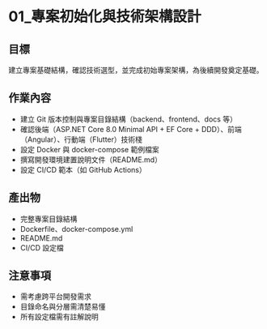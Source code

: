 # 01_專案初始化與技術架構設計

## 目標
建立專案基礎結構，確認技術選型，並完成初始專案架構，為後續開發奠定基礎。

## 作業內容
- 建立 Git 版本控制與專案目錄結構（backend、frontend、docs 等）
- 確認後端（ASP.NET Core 8.0 Minimal API + EF Core + DDD）、前端（Angular）、行動端（Flutter）技術棧
- 設定 Docker 與 docker-compose 範例檔案
- 撰寫開發環境建置說明文件（README.md）
- 設定 CI/CD 範本（如 GitHub Actions）

## 產出物
- 完整專案目錄結構
- Dockerfile、docker-compose.yml
- README.md
- CI/CD 設定檔

## 注意事項
- 需考慮跨平台開發需求
- 目錄命名與分層需清楚易懂
- 所有設定檔需有註解說明
